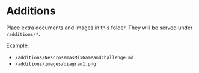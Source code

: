 # Additions

Place extra documents and images in this folder. They will be served under `/additions/*`.

Example:
- `/additions/NescrosemasMixGameandChallenge.md`
- `/additions/images/diagram1.png`
